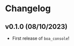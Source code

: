 # Changelog

<!--next-version-placeholder-->

## v0.1.0 (08/10/2023)

- First release of `boa_console`!